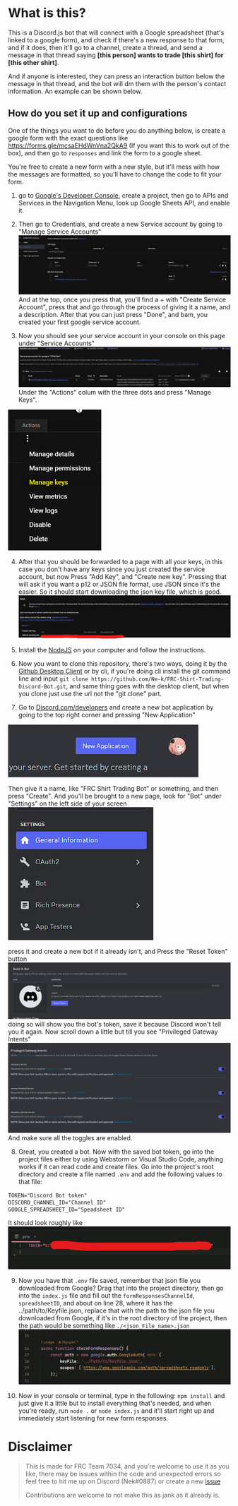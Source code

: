 # What is this?

This is a Discord.js bot that will connect with a Google spreadsheet (that's linked to a google form), and check if there's a new response to that form, and if it does, then it'll go to a channel, create a thread, and send a message in that thread saying **[this person] wants to trade [this shirt] for [this other shirt]**.

And if anyone is interested, they can press an interaction button below the message in that thread, and the bot will dm them with the person's contact information. An example can be shown below.

## How do you set it up and configurations

One of the things you want to do before you do anything below, is create a google form with the exact questions like https://forms.gle/mcsaEHdWnVna2QkA9 (If you want this to work out of the box), and then go to `responses` and link the form to a google sheet.

You're free to create a new form with a new style, but it'll mess with how the messages are formatted, so you'll have to change the code to fit your form.  
1. go to [Google's Developer Console](https://console.cloud.google.com/), create a project, then go to APIs and Services in the Navigation Menu, look up Google Sheets API, and enable it.
2. Then go to Credentials, and create a new Service account by going to "Manage Service Accounts" ![img.png](assets/img.png) And at the top, once you press that, you'll find a + with "Create Service Account", press that and go through the process of giving it a name, and a description. After that you can just press "Done", and bam, you created your first google service account.

3. Now you should see your service account in your console on this page under "Service Accounts" ![img_1.png](assets/img_1.png) Under the "Actions" colum with the three dots and press "Manage Keys".

![img_2.png](assets/img_2.png)

4. After that you should be forwarded to a page with all your keys, in this case you don't have any keys since you just created the service account, but now Press "Add Key", and "Create new key". Pressing that will ask if you want a p12 or JSON file format, use JSON since it's the easier. So it should start downloading the json key file, which is good. ![img_3.png](assets/img_3.png)

5. Install the [NodeJS](https://nodejs.org/en) on your computer and follow the instructions.

6. Now you want to clone this repository, there's two ways, doing it by the [Github Desktop Client](https://desktop.githib.com) or by cli, if you're doing cli install the git command line and input `git clone https://github.com/Ne-k/FRC-Shirt-Trading-Discord-Bot.git`, and same thing goes with the desktop client, but when you clone just use the url not the "git clone" part.

7. Go to [Discord.com/developers](https://discord.com/developers) and create a new bot application by going to the top right corner and pressing "New Application"

![img.png](assets/img23.png)

Then give it a name, like "FRC Shirt Trading Bot" or something, and then press "Create". And you'll be brought to a new page,
look for "Bot" under "Settings" on the left side of your screen ![img_1.png](assets/img_1553.png)

press it and create a new bot if it already isn't, and Press the "Reset Token" button ![img_2.png](assets/img_2342.png) doing so will show you the bot's token, save it because Discord won't tell you it again. Now scroll down a little but till you see "Privileged Gateway Intents"
![img_3.png](assets/img_3111.png) And make sure all the toggles are enabled.

8. Great, you created a bot. Now with the saved bot token, go into the project files either by using Webstorm or Visual Studio Code, anything works if it can read code and create files. Go into the project's root directory and create a file named `.env` and add the following values to that file:

```.dotenv
TOKEN="Discord Bot token"
DISCORD_CHANNEL_ID="Channel ID"
GOOGLE_SPREADSHEET_ID="Speadsheet ID"
```

It should look roughly like ![img_5.png](assets/img_5.png)

9. Now you have that `.env` file saved, remember that json file you downloaded from Google? Drag that into the project directory, then go into the `index.js` file and fill out the `formResponsesChannelId`, `spreadsheetID`, and about on line 28, where it has the ../path/to/Keyfile.json, replace that with the path to the json file you downloaded from Google, if it's in the root directory of the project, then the path would be something like `./<json_File_name>.json`![img_6.png](assets/img_6.png)

10. Now in your console or terminal, type in the following:
    `npm install` and just give it a little but to install everything that's needed, and when you're ready, run `node .` or `node index.js` and it'll start right up and immediately start listening for new form responses.

# Disclaimer

> This is made for FRC Team 7034, and you're welcome to use it as you like, there may be issues within the code and unexpected errors so feel free to hit me up on Discord (Nek#0887) or create a new [issue](https://github.com/Ne-k/FRC-Shirt-Trading-Discord-Bot/issues)
>
> Contributions are welcome to not make this as jank as it already is.

